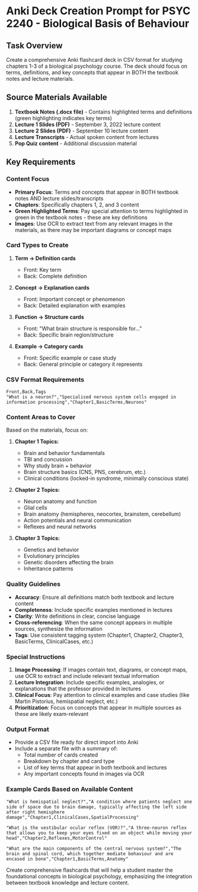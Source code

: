 # Anki Deck Creation Prompt for PSYC 2240 - Biological Basis of Behaviour

## Task Overview
Create a comprehensive Anki flashcard deck in CSV format for studying chapters 1-3 of a biological psychology course. The deck should focus on terms, definitions, and key concepts that appear in BOTH the textbook notes and lecture materials.

## Source Materials Available
1. **Textbook Notes (.docx file)** - Contains highlighted terms and definitions (green highlighting indicates key terms)
2. **Lecture 1 Slides (PDF)** - September 3, 2022 lecture content
3. **Lecture 2 Slides (PDF)** - September 10 lecture content  
4. **Lecture Transcripts** - Actual spoken content from lectures
5. **Pop Quiz content** - Additional discussion material

## Key Requirements

### Content Focus
- **Primary Focus**: Terms and concepts that appear in BOTH textbook notes AND lecture slides/transcripts
- **Chapters**: Specifically chapters 1, 2, and 3 content
- **Green Highlighted Terms**: Pay special attention to terms highlighted in green in the textbook notes - these are key definitions
- **Images**: Use OCR to extract text from any relevant images in the materials, as there may be important diagrams or concept maps

### Card Types to Create
1. **Term → Definition cards**
   - Front: Key term
   - Back: Complete definition

2. **Concept → Explanation cards**
   - Front: Important concept or phenomenon
   - Back: Detailed explanation with examples

3. **Function → Structure cards**
   - Front: "What brain structure is responsible for..."
   - Back: Specific brain region/structure

4. **Example → Category cards**
   - Front: Specific example or case study
   - Back: General principle or category it represents

### CSV Format Requirements
```
Front,Back,Tags
"What is a neuron?","Specialised nervous system cells engaged in information processing","Chapter1,BasicTerms,Neurons"
```

### Content Areas to Cover
Based on the materials, focus on:

1. **Chapter 1 Topics:**
   - Brain and behavior fundamentals
   - TBI and concussion
   - Why study brain + behavior
   - Brain structure basics (CNS, PNS, cerebrum, etc.)
   - Clinical conditions (locked-in syndrome, minimally conscious state)

2. **Chapter 2 Topics:**
   - Neuron anatomy and function
   - Glial cells
   - Brain anatomy (hemispheres, neocortex, brainstem, cerebellum)
   - Action potentials and neural communication
   - Reflexes and neural networks

3. **Chapter 3 Topics:**
   - Genetics and behavior
   - Evolutionary principles
   - Genetic disorders affecting the brain
   - Inheritance patterns

### Quality Guidelines
- **Accuracy**: Ensure all definitions match both textbook and lecture content
- **Completeness**: Include specific examples mentioned in lectures
- **Clarity**: Write definitions in clear, concise language
- **Cross-referencing**: When the same concept appears in multiple sources, synthesize the information
- **Tags**: Use consistent tagging system (Chapter1, Chapter2, Chapter3, BasicTerms, ClinicalCases, etc.)

### Special Instructions
1. **Image Processing**: If images contain text, diagrams, or concept maps, use OCR to extract and include relevant textual information
2. **Lecture Integration**: Include specific examples, analogies, or explanations that the professor provided in lectures
3. **Clinical Focus**: Pay attention to clinical examples and case studies (like Martin Pistorius, hemispatial neglect, etc.)
4. **Prioritization**: Focus on concepts that appear in multiple sources as these are likely exam-relevant

### Output Format
- Provide a CSV file ready for direct import into Anki
- Include a separate file with a summary of:
  - Total number of cards created
  - Breakdown by chapter and card type
  - List of key terms that appear in both textbook and lectures
  - Any important concepts found in images via OCR

### Example Cards Based on Available Content
```
"What is hemispatial neglect?","A condition where patients neglect one side of space due to brain damage, typically affecting the left side after right hemisphere damage","Chapter1,ClinicalCases,SpatialProcessing"

"What is the vestibular ocular reflex (VOR)?","A three-neuron reflex that allows you to keep your eyes fixed on an object while moving your head","Chapter2,Reflexes,MotorControl"

"What are the main components of the central nervous system?","The brain and spinal cord, which together mediate behaviour and are encased in bone","Chapter1,BasicTerms,Anatomy"
```

Create comprehensive flashcards that will help a student master the foundational concepts in biological psychology, emphasizing the integration between textbook knowledge and lecture content.